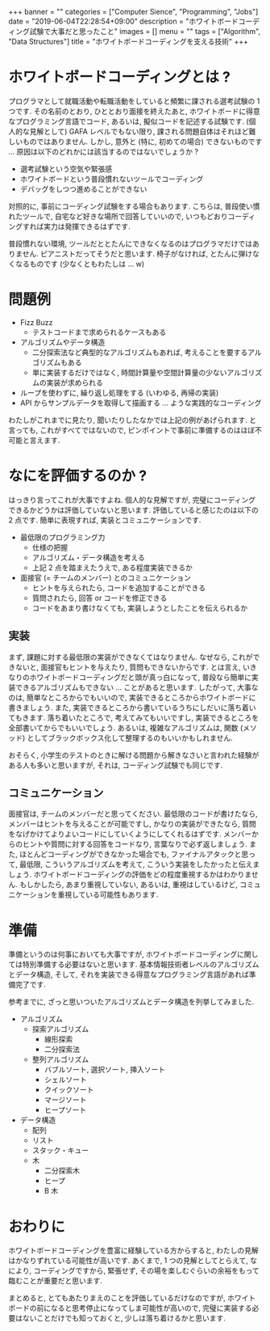 +++
banner = ""
categories = ["Computer Sience", "Programming", "Jobs"]
date = "2019-06-04T22:28:54+09:00"
description = "ホワイトボードコーディング試験で大事だと思ったこと"
images = []
menu = ""
tags = ["Algorithm", "Data Structures"]
title = "ホワイトボードコーディングを支える技術"
+++

# ホワイトボードコーディングとは ?

プログラマとして就職活動や転職活動をしていると頻繁に課される選考試験の 1 つです.
その名前のとおり, ひととおり面接を終えたあと, ホワイトボードに得意なプログラミング言語でコード, あるいは, 擬似コードを記述する試験です.
(個人的な見解として) GAFA レベルでもない限り, 課される問題自体はそれほど難しいものではありません.
しかし, 意外と (特に, 初めての場合) できないものです ... 原因は以下のどれかには該当するのではないでしょうか ?

- 選考試験という空気や緊張感
- ホワイトボードという普段慣れないツールでコーディング
- デバッグをしつつ進めることができない

対照的に, 事前にコーディング試験をする場合もあります.
こちらは, 普段使い慣れたツールで, 自宅など好きな場所で回答していいので, いつもどおりコーディングすれば実力は発揮できるはずです.

普段慣れない環境, ツールだととたんにできなくなるのはプログラマだけではありません.
ピアニストだってそうだと思います. 椅子がなければ, とたんに弾けなくなるものです (少なくともわたしは ... w)

# 問題例

- Fizz Buzz
  - テストコードまで求められるケースもある
- アルゴリズムやデータ構造
  - 二分探索法など典型的なアルゴリズムもあれば, 考えることを要するアルゴリズムもある
  - 単に実装するだけではなく, 時間計算量や空間計算量の少ないアルゴリズムの実装が求められる
- ループを使わずに, 繰り返し処理をする (いわゆる, 再帰の実装)
- API からサンプルデータを取得して描画する ... ような実践的なコーディング

わたしがこれまでに見たり, 聞いたりしたなかでは上記の例があげられます.
と言っても, これがすべてではないので, ピンポイントで事前に準備するのはほぼ不可能と言えます.

# なにを評価するのか ?

はっきり言ってこれが大事ですよね. 個人的な見解ですが, 完璧にコーディングできるかどうかは評価していないと思います.
評価していると感じたのは以下の 2 点です. 簡単に表現すれば, 実装とコミュニケーションです.

- 最低限のプログラミング力
  - 仕様の把握
  - アルゴリズム・データ構造を考える
  - 上記 2 点を踏まえたうえで, ある程度実装できるか
- 面接官 (= チームのメンバー) とのコミュニケーション
  - ヒントを与えられたら, コードを追加することができる
  - 質問されたら, 回答 or コードを修正できる
  - コードをあまり書けなくても, 実装しようとしたことを伝えられるか

## 実装

まず, 課題に対する最低限の実装ができなくてはなりません.
なぜなら, これができないと, 面接官もヒントを与えたり, 質問もできないからです.
とは言え, いきなりのホワイトボードコーディングだと頭が真っ白になって, 普段なら簡単に実装できるアルゴリズムもできない ... ことがあると思います. したがって, 大事なのは, 簡単なところからでもいいので, 実装できるところからホワイトボードに書きましょう. また, 実装できるところから書いているうちにしだいに落ち着いてもきます. 落ち着いたところで, 考えてみてもいいですし, 実装できるところを全部書いてからでもいいでしょう. あるいは, 複雑なアルゴリズムは, 関数 (メソッド) としてブラックボックス化して整理するのもいいかもしれません.

おそらく, 小学生のテストのときに解ける問題から解きなさいと言われた経験がある人も多いと思いますが, それは, コーディング試験でも同じです.

## コミュニケーション

面接官は, チームのメンバーだと思ってください. 最低限のコードが書けたなら, メンバーはヒントを与えることが可能ですし, かなりの実装ができたなら, 質問をなげかけてよりよいコードにしていくようにしてくれるはずです. メンバーからのヒントや質問に対する回答をコードなり, 言葉なりで必ず返しましょう. また, ほとんどコーディングができなかった場合でも, ファイナルアタックと思って, 最低限, こういうアルゴリズムを考えて, こういう実装をしたかったと伝えましょう. ホワイトボードコーディングの評価をどの程度重視するかはわかりません. もしかしたら, あまり重視していない, あるいは, 重視はしているけど, コミュニケーションを重視している可能性もあります. 

# 準備

準備というのは何事においても大事ですが, ホワイトボードコーディングに関しては特別準備する必要はないと思います.
基本情報技術者レベルのアルゴリズムとデータ構造, そして, それを実装できる得意なプログラミング言語があれば準備完了です.

参考までに, ざっと思いついたアルゴリズムとデータ構造を列挙してみました.

- アルゴリズム
  - 探索アルゴリズム
    - 線形探索
    - 二分探索法
  - 整列アルゴリズム
    - バブルソート, 選択ソート, 挿入ソート
    - シェルソート
    - クイックソート
    - マージソート
    - ヒープソート
- データ構造
  - 配列
  - リスト
  - スタック・キュー
  - 木
    - 二分探索木
    - ヒープ
    - B 木

# おわりに

ホワイトボードコーディングを豊富に経験している方からすると, わたしの見解はかなりずれている可能性が高いです.
あくまで, 1 つの見解としてとらえて, なにより, コーディングですから, 緊張せず, その場を楽しむぐらいの余裕をもって臨むことが重要だと思います.

まとめると, とてもあたりまえのことを評価しているだけなのですが, ホワイトボードの前になると思考停止になってしま可能性が高いので, 完璧に実装する必要はないことだけでも知っておくと, 少しは落ち着けるかと思います.
